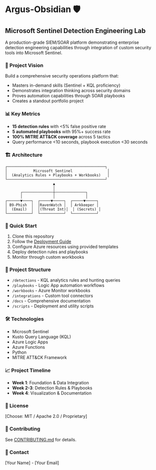 # Argus-Obsidian 🛡️

## Microsoft Sentinel Detection Engineering Lab

A production-grade SIEM/SOAR platform demonstrating enterprise detection engineering capabilities through integration of custom security tools into Microsoft Sentinel.

### 🎯 Project Vision
Build a comprehensive security operations platform that:
- Masters in-demand skills (Sentinel + KQL proficiency)
- Demonstrates integration thinking across security domains
- Proves automation capabilities through SOAR playbooks
- Creates a standout portfolio project

### 📊 Key Metrics
- **15 detection rules** with <5% false positive rate
- **5 automated playbooks** with 95%+ success rate
- **100% MITRE ATT&CK coverage** across 5 tactics
- Query performance <10 seconds, playbook execution <30 seconds

### 🏗️ Architecture
```
┌─────────────────────────────────────────────┐
│            Microsoft Sentinel                │
│  (Analytics Rules + Playbooks + Workbooks)   │
└─────────────────────────────────────────────┘
                      ▲
                      │
       ┌──────────────┼──────────────┐
       │              │              │
┌──────▼────┐  ┌─────▼─────┐  ┌─────▼─────┐
│ B9-Phish  │  │RavenWatch │  │ Arkkeeper │
│  (Email)  │  │(Threat Int)│  │ (Secrets) │
└───────────┘  └───────────┘  └───────────┘
```

### 🚀 Quick Start
1. Clone this repository
2. Follow the [Deployment Guide](docs/deployment/DEPLOYMENT_GUIDE.md)
3. Configure Azure resources using provided templates
4. Deploy detection rules and playbooks
5. Monitor through custom workbooks

### 📁 Project Structure
- `/detections` - KQL analytics rules and hunting queries
- `/playbooks` - Logic App automation workflows
- `/workbooks` - Azure Monitor workbooks
- `/integrations` - Custom tool connectors
- `/docs` - Comprehensive documentation
- `/scripts` - Deployment and utility scripts

### 🛠️ Technologies
- Microsoft Sentinel
- Kusto Query Language (KQL)
- Azure Logic Apps
- Azure Functions
- Python
- MITRE ATT&CK Framework

### 📈 Project Timeline
- **Week 1**: Foundation & Data Integration
- **Week 2-3**: Detection Rules & Playbooks
- **Week 4**: Visualization & Documentation

### 📝 License
[Choose: MIT / Apache 2.0 / Proprietary]

### 🤝 Contributing
See [CONTRIBUTING.md](CONTRIBUTING.md) for details.

### 📧 Contact
[Your Name] - [Your Email]
